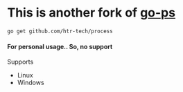 # This is another fork of [go-ps](https://github.com/mitchellh/go-ps)

```
go get github.com/htr-tech/process
```
#### For personal usage.. So, no support
Supports
- Linux
- Windows

